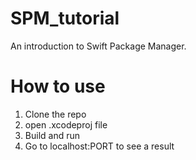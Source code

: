 # SPM_tutorial

An introduction to Swift Package Manager.

# How to use
1. Clone the repo
2. open .xcodeproj file
3. Build and run
4. Go to localhost:PORT to see a result

